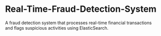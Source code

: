 # Real-Time-Fraud-Detection-System
A fraud detection system that processes real-time financial transactions and flags suspicious activities using ElasticSearch.
